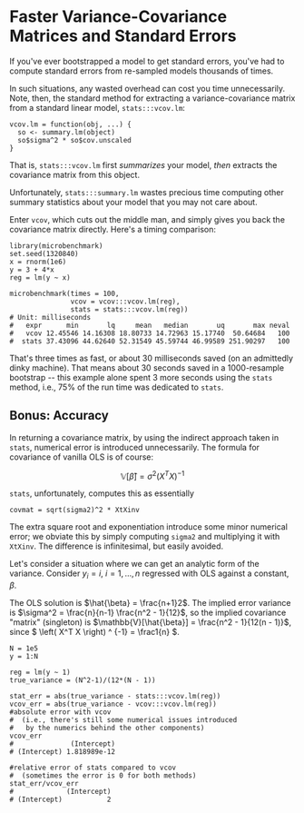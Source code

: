 # Faster Variance-Covariance Matrices and Standard Errors

If you've ever bootstrapped a model to get standard errors, you've had to compute standard errors from re-sampled models thousands of times.

In such situations, any wasted overhead can cost you time unnecessarily. Note, then, the standard method for extracting a variance-covariance matrix from a standard linear model, `stats:::vcov.lm`:

```
vcov.lm = function(obj, ...) {
  so <- summary.lm(object)
  so$sigma^2 * so$cov.unscaled
}
```

That is, `stats:::vcov.lm` first _summarizes_ your model, _then_ extracts the covariance matrix from this object. 

Unfortunately, `stats:::summary.lm` wastes precious time computing other summary statistics about your model that you may not care about.

Enter `vcov`, which cuts out the middle man, and simply gives you back the covariance matrix directly. Here's a timing comparison:

```
library(microbenchmark)
set.seed(1320840)
x = rnorm(1e6)
y = 3 + 4*x
reg = lm(y ~ x)

microbenchmark(times = 100,
               vcov = vcov:::vcov.lm(reg),
               stats = stats:::vcov.lm(reg))
# Unit: milliseconds
#   expr      min       lq     mean   median       uq       max neval
#   vcov 12.45546 14.16308 18.80733 14.72963 15.17740  50.64684   100
#  stats 37.43096 44.62640 52.31549 45.59744 46.99589 251.90297   100
```

That's three times as fast, or about 30 milliseconds saved (on an admittedly dinky machine). That means about 30 seconds saved in a 1000-resample bootstrap -- this example alone spent 3 more seconds using the `stats` method, i.e., 75% of the run time was dedicated to `stats`. 

## Bonus: Accuracy

In returning a covariance matrix, by using the indirect approach taken in `stats`, numerical error is introduced unnecessarily. The formula for covariance of vanilla OLS is of course:

$$ \mathbb{V}[\hat{\beta}] = \sigma^2 \left( X^T X \right) ^ {-1} $$

`stats`, unfortunately, computes this as essentially

    covmat = sqrt(sigma2)^2 * XtXinv
    
The extra square root and exponentiation introduce some minor numerical error; we obviate this by simply computing `sigma2` and multiplying it with `XtXinv`. The difference is infinitesimal, but easily avoided.

Let's consider a situation where we can get an analytic form of the variance. Consider $y_i = i$, $i = 1, \ldots, n$ regressed with OLS against a constant, $\beta$.

The OLS solution is $\hat{\beta} = \frac{n+1}2$. The implied error variance is $\sigma^2 = \frac{n}{n-1} \frac{n^2 - 1}{12}$, so the implied covariance "matrix" (singleton) is $\mathbb{V}[\hat{\beta}] = \frac{n^2 - 1}{12(n - 1)}$, since $ \left( X^T X \right) ^ {-1} = \frac1{n} $.

```
N = 1e5
y = 1:N 

reg = lm(y ~ 1)
true_variance = (N^2-1)/(12*(N - 1))

stat_err = abs(true_variance - stats:::vcov.lm(reg))
vcov_err = abs(true_variance - vcov:::vcov.lm(reg))
#absolute error with vcov
#  (i.e., there's still some numerical issues introduced
#   by the numerics behind the other components)
vcov_err
#              (Intercept)
# (Intercept) 1.818989e-12

#relative error of stats compared to vcov
#  (sometimes the error is 0 for both methods)
stat_err/vcov_err
#             (Intercept)
# (Intercept)           2
```
